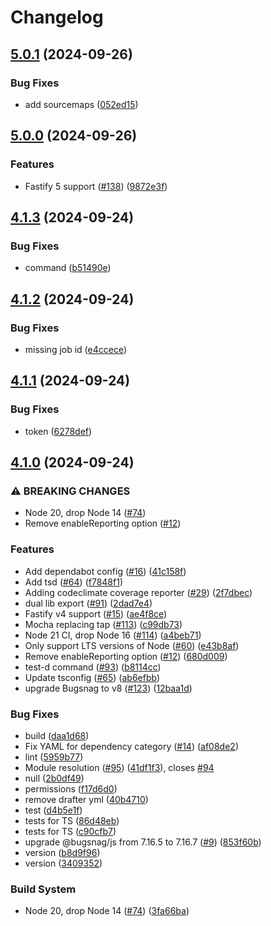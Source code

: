 # Changelog

## [5.0.1](https://github.com/ZigaStrgar/fastify-bugsnag/compare/v5.0.0...v5.0.1) (2024-09-26)


### Bug Fixes

* add sourcemaps ([052ed15](https://github.com/ZigaStrgar/fastify-bugsnag/commit/052ed15d86448d6978543b0b1610ceac8f32abb9))

## [5.0.0](https://github.com/ZigaStrgar/fastify-bugsnag/compare/v4.1.3...v5.0.0) (2024-09-26)


### Features

* Fastify 5 support ([#138](https://github.com/ZigaStrgar/fastify-bugsnag/issues/138)) ([9872e3f](https://github.com/ZigaStrgar/fastify-bugsnag/commit/9872e3f2f94be82d730e333c2d44ff203322ad32))

## [4.1.3](https://github.com/ZigaStrgar/fastify-bugsnag/compare/v4.1.2...v4.1.3) (2024-09-24)


### Bug Fixes

* command ([b51490e](https://github.com/ZigaStrgar/fastify-bugsnag/commit/b51490eb635517626bef51967d0d0e5af44652f1))

## [4.1.2](https://github.com/ZigaStrgar/fastify-bugsnag/compare/v4.1.1...v4.1.2) (2024-09-24)


### Bug Fixes

* missing job id ([e4ccece](https://github.com/ZigaStrgar/fastify-bugsnag/commit/e4ccece193620a9e8f038d8ad930b6b3810574ff))

## [4.1.1](https://github.com/ZigaStrgar/fastify-bugsnag/compare/v4.1.0...v4.1.1) (2024-09-24)


### Bug Fixes

* token ([6278def](https://github.com/ZigaStrgar/fastify-bugsnag/commit/6278def9d8f858fa02b90dc5236563336f03d936))

## [4.1.0](https://github.com/ZigaStrgar/fastify-bugsnag/compare/v4.1.0...v4.1.0) (2024-09-24)


### ⚠ BREAKING CHANGES

* Node 20, drop Node 14 ([#74](https://github.com/ZigaStrgar/fastify-bugsnag/issues/74))
* Remove enableReporting option ([#12](https://github.com/ZigaStrgar/fastify-bugsnag/issues/12))

### Features

* Add dependabot config ([#16](https://github.com/ZigaStrgar/fastify-bugsnag/issues/16)) ([41c158f](https://github.com/ZigaStrgar/fastify-bugsnag/commit/41c158f532dd92961ddc2a130249f9663b150149))
* Add tsd ([#64](https://github.com/ZigaStrgar/fastify-bugsnag/issues/64)) ([f7848f1](https://github.com/ZigaStrgar/fastify-bugsnag/commit/f7848f12cb9738fb6c797b188e90550526ef6302))
* Adding codeclimate coverage reporter ([#29](https://github.com/ZigaStrgar/fastify-bugsnag/issues/29)) ([2f7dbec](https://github.com/ZigaStrgar/fastify-bugsnag/commit/2f7dbecf33ae8483ca13369e5f3ef902283747d0))
* dual lib export ([#91](https://github.com/ZigaStrgar/fastify-bugsnag/issues/91)) ([2dad7e4](https://github.com/ZigaStrgar/fastify-bugsnag/commit/2dad7e4c8a5c915c063a0f7f2bd8f2363996219f))
* Fastify v4 support ([#15](https://github.com/ZigaStrgar/fastify-bugsnag/issues/15)) ([ae4f8ce](https://github.com/ZigaStrgar/fastify-bugsnag/commit/ae4f8ceef23469e5f8662efb022515d8ced7f9df))
* Mocha replacing tap ([#113](https://github.com/ZigaStrgar/fastify-bugsnag/issues/113)) ([c99db73](https://github.com/ZigaStrgar/fastify-bugsnag/commit/c99db73aeb279de29cef5232b516ad93d1aae295))
* Node 21 CI, drop Node 16 ([#114](https://github.com/ZigaStrgar/fastify-bugsnag/issues/114)) ([a4beb71](https://github.com/ZigaStrgar/fastify-bugsnag/commit/a4beb71bfc08c1bf3114c516be5eee0e962eb773))
* Only support LTS versions of Node ([#60](https://github.com/ZigaStrgar/fastify-bugsnag/issues/60)) ([e43b8af](https://github.com/ZigaStrgar/fastify-bugsnag/commit/e43b8af592d5aecb6361cfb720b99c3ddca17b6e))
* Remove enableReporting option ([#12](https://github.com/ZigaStrgar/fastify-bugsnag/issues/12)) ([680d009](https://github.com/ZigaStrgar/fastify-bugsnag/commit/680d0093ac837964b6c0b4c28691d963a614e76c))
* test-d command ([#93](https://github.com/ZigaStrgar/fastify-bugsnag/issues/93)) ([b8114cc](https://github.com/ZigaStrgar/fastify-bugsnag/commit/b8114cc0c483dc6fc2c18a08ba533b4a1fb52790))
* Update tsconfig ([#65](https://github.com/ZigaStrgar/fastify-bugsnag/issues/65)) ([ab6efbb](https://github.com/ZigaStrgar/fastify-bugsnag/commit/ab6efbb4c5701c514b7ca4a6bd53d751e58a41cc))
* upgrade Bugsnag to v8 ([#123](https://github.com/ZigaStrgar/fastify-bugsnag/issues/123)) ([12baa1d](https://github.com/ZigaStrgar/fastify-bugsnag/commit/12baa1de36723ea0b3729f13056558155f2982a8))


### Bug Fixes

* build ([daa1d68](https://github.com/ZigaStrgar/fastify-bugsnag/commit/daa1d68f9761de109bb18e6c5736845854bd0941))
* Fix YAML for dependency category ([#14](https://github.com/ZigaStrgar/fastify-bugsnag/issues/14)) ([af08de2](https://github.com/ZigaStrgar/fastify-bugsnag/commit/af08de2e5bda5017420168bd77058a0f00d03fed))
* lint ([5959b77](https://github.com/ZigaStrgar/fastify-bugsnag/commit/5959b77d13feccfcc5354f5d88dfb20925edd4f3))
* Module resolution ([#95](https://github.com/ZigaStrgar/fastify-bugsnag/issues/95)) ([41df1f3](https://github.com/ZigaStrgar/fastify-bugsnag/commit/41df1f34b0b982d996166023d2a3b2a578bbc48e)), closes [#94](https://github.com/ZigaStrgar/fastify-bugsnag/issues/94)
* null ([2b0df49](https://github.com/ZigaStrgar/fastify-bugsnag/commit/2b0df49d12a072bb2fb90ac188b99b90b3b87f90))
* permissions ([f17d6d0](https://github.com/ZigaStrgar/fastify-bugsnag/commit/f17d6d0aa9a2be269ee52daa0f93c073a45df865))
* remove drafter yml ([40b4710](https://github.com/ZigaStrgar/fastify-bugsnag/commit/40b471061caccf3894f52a0a1e897ebb81041d7d))
* test ([d4b5e1f](https://github.com/ZigaStrgar/fastify-bugsnag/commit/d4b5e1f6e1ec8fd9ad3d38efb90d25b37a771517))
* tests for TS ([86d48eb](https://github.com/ZigaStrgar/fastify-bugsnag/commit/86d48eb089687ecdd6b6695b122ad5aeec9d94a9))
* tests for TS ([c90cfb7](https://github.com/ZigaStrgar/fastify-bugsnag/commit/c90cfb72cf144154df51b8a35f2b0c8f95319aa3))
* upgrade @bugsnag/js from 7.16.5 to 7.16.7 ([#9](https://github.com/ZigaStrgar/fastify-bugsnag/issues/9)) ([853f60b](https://github.com/ZigaStrgar/fastify-bugsnag/commit/853f60b9f1022a0377c9be3b6a1a0fa6a1992706))
* version ([b8d9f96](https://github.com/ZigaStrgar/fastify-bugsnag/commit/b8d9f9698082c909adf7cd145ba034def79f9425))
* version ([3409352](https://github.com/ZigaStrgar/fastify-bugsnag/commit/3409352b9274e9f5efe41ed716281dd697844ce6))


### Build System

* Node 20, drop Node 14 ([#74](https://github.com/ZigaStrgar/fastify-bugsnag/issues/74)) ([3fa66ba](https://github.com/ZigaStrgar/fastify-bugsnag/commit/3fa66ba0dcaa014b2f2111779426e03b52e22274))
